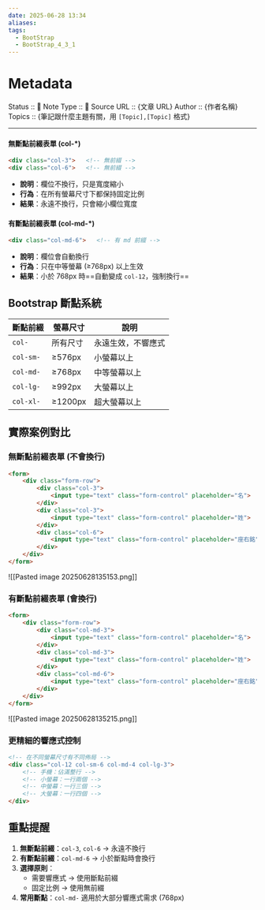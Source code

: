 ```yaml
---
date: 2025-06-28 13:34
aliases: 
tags:
  - BootStrap
  - BootStrap_4_3_1
---
```

# Metadata
Status :: 🌱
Note Type :: 📰
Source URL :: {文章 URL}
Author :: {作者名稱}
Topics :: {筆記跟什麼主題有關，用 `[Topic],[Topic]` 格式}

---

#### 無斷點前綴表單 (col-\*)

```html
<div class="col-3">   <!-- 無前綴 -->
<div class="col-6">   <!-- 無前綴 -->
```

- **說明**：欄位不換行，只是寬度縮小
- **行為**：在所有螢幕尺寸下都保持固定比例
- **結果**：永遠不換行，只會縮小欄位寬度

#### 有斷點前綴表單 (col-md-\*)

```html
<div class="col-md-6">   <!-- 有 md 前綴 -->
```

- **說明**：欄位會自動換行
- **行為**：只在中等螢幕 (≥768px) 以上生效
- **結果**：小於 768px 時==自動變成 `col-12`，強制換行==

## Bootstrap 斷點系統

|斷點前綴|螢幕尺寸|說明|
|---|---|---|
|`col-`|所有尺寸|永遠生效，不響應式|
|`col-sm-`|≥576px|小螢幕以上|
|`col-md-`|≥768px|中等螢幕以上|
|`col-lg-`|≥992px|大螢幕以上|
|`col-xl-`|≥1200px|超大螢幕以上|

## 實際案例對比

### 無斷點前綴表單 (不會換行)

```html
<form>
    <div class="form-row">
        <div class="col-3">
            <input type="text" class="form-control" placeholder="名">
        </div>
        <div class="col-3">
            <input type="text" class="form-control" placeholder="姓">
        </div>
        <div class="col-6">
            <input type="text" class="form-control" placeholder="座右銘">
        </div>
    </div>
</form>
```

![[Pasted image 20250628135153.png]]

### 有斷點前綴表單 (會換行)

```html
<form>
    <div class="form-row">
        <div class="col-md-3">
            <input type="text" class="form-control" placeholder="名">
        </div>
        <div class="col-md-3">
            <input type="text" class="form-control" placeholder="姓">
        </div>
        <div class="col-md-6">
            <input type="text" class="form-control" placeholder="座右銘">
        </div>
    </div>
</form>
```

![[Pasted image 20250628135215.png]]

### 更精細的響應式控制

```html
<!-- 在不同螢幕尺寸有不同佈局 -->
<div class="col-12 col-sm-6 col-md-4 col-lg-3">
    <!-- 手機：佔滿整行 -->
    <!-- 小螢幕：一行兩個 -->
    <!-- 中螢幕：一行三個 -->
    <!-- 大螢幕：一行四個 -->
</div>
```

## 重點提醒

1. **無斷點前綴**：`col-3`, `col-6` → 永遠不換行
2. **有斷點前綴**：`col-md-6` → 小於斷點時會換行
3. **選擇原則**：
    - 需要響應式 → 使用斷點前綴
    - 固定比例 → 使用無前綴
4. **常用斷點**：`col-md-` 適用於大部分響應式需求 (768px)